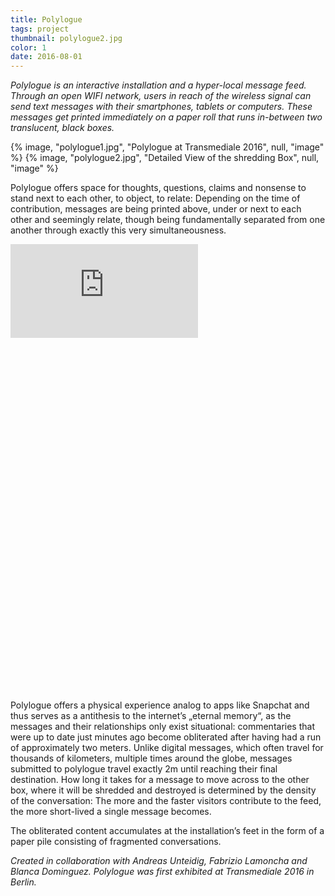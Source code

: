 ```yaml
---
title: Polylogue
tags: project
thumbnail: polylogue2.jpg
color: 1
date: 2016-08-01
---
```


*Polylogue is an interactive installation and a hyper-local message feed. Through an open WIFI network, users in reach of the wireless signal can send text messages with their smartphones, tablets or computers. These messages get printed immediately on a paper roll that runs in-between two translucent, black boxes.*

<span class="more"></span>

{% image, "polylogue1.jpg", "Polylogue at Transmediale 2016", null, "image" %}
{% image, "polylogue2.jpg", "Detailed View of the shredding Box", null, "image" %}

Polylogue offers space for thoughts, questions, claims and nonsense to stand next to each other, to object, to relate: Depending on the time of contribution, messages are being printed above, under or next to each other and seemingly relate, though being fundamentally separated from one another through exactly this very simultaneousness.

<div class="iframe-with-asp" style="padding-bottom: 56%;">
  <div class="iframe-with-asp" style="padding-bottom: 56%;">
    <iframe src="https://www.youtube.com/embed/1uFmfNjsLxc?si=DKXgW027zK3BpOR2" title="YouTube video player" frameborder="0" allow="accelerometer; autoplay; clipboard-write; encrypted-media; gyroscope; picture-in-picture; web-share" referrerpolicy="strict-origin-when-cross-origin" allowfullscreen></iframe>
  </div>
</div>

Polylogue offers a physical experience analog to apps like Snapchat and thus serves as a antithesis to the internet’s „eternal memory“, as the messages and their relationships only exist situational: commentaries that were up to date just minutes ago become obliterated after having had a run of approximately two meters. Unlike digital messages, which often travel for thousands of kilometers, multiple times around the globe, messages submitted to polylogue travel exactly 2m until reaching their final destination. How long it takes for a message to move across to the other box, where it will be shredded and destroyed is determined by the density of the conversation: The more and the faster visitors contribute to the feed, the more short-lived a single message becomes.

The obliterated content accumulates at the installation’s feet in the form of a paper pile consisting of fragmented conversations.

*Created in collaboration with Andreas Unteidig, Fabrizio Lamoncha and Blanca Dominguez.
Polylogue was first exhibited at Transmediale 2016 in Berlin.*
